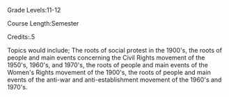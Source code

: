 Grade Levels:11-12

Course Length:Semester

Credits:.5

Topics would include; The roots of social protest in the 1900's, the roots of people and main events concerning the Civil Rights movement of the 1950's, 1960's, and 1970's, the roots of people and main events of the Women's Rights movement of the 1900's, the roots of people and main events of the anti-war and anti-establishment movement of the 1960's and 1970's.
